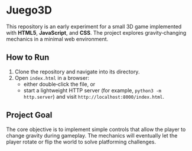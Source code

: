 # Juego3D

This repository is an early experiment for a small 3D game implemented with **HTML5**, **JavaScript**, and **CSS**. The project explores gravity‑changing mechanics in a minimal web environment.

## How to Run

1. Clone the repository and navigate into its directory.
2. Open `index.html` in a browser:
   - either double‑click the file, or
   - start a lightweight HTTP server (for example, `python3 -m http.server`) and visit `http://localhost:8000/index.html`.

## Project Goal

The core objective is to implement simple controls that allow the player to change gravity during gameplay. The mechanics will eventually let the player rotate or flip the world to solve platforming challenges.
